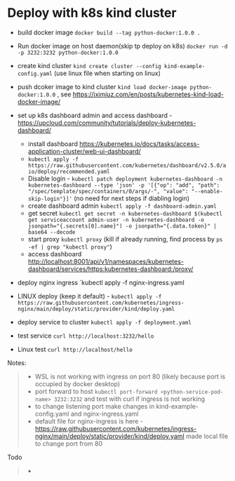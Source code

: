 # Deploy with k8s kind cluster

- build docker image `docker build --tag python-docker:1.0.0 .`
- Run docker image on host daemon(skip tp deploy on k8s) `docker run -d -p 3232:3232 python-docker:1.0.0` 

- create kind cluster `kind create cluster --config kind-example-config.yaml` (use linux file when starting on linux)

- push dcoker image to kind cluster `kind load docker-image python-docker:1.0.0`  , see <https://iximiuz.com/en/posts/kubernetes-kind-load-docker-image/>

- set up k8s dashboard admin and access dashboard - <https://upcloud.com/community/tutorials/deploy-kubernetes-dashboard/>

  - install dashboard <https://kubernetes.io/docs/tasks/access-application-cluster/web-ui-dashboard/>
  - `kubectl apply -f https://raw.githubusercontent.com/kubernetes/dashboard/v2.5.0/aio/deploy/recommended.yaml`
  - Disable login - `kubectl patch deployment kubernetes-dashboard -n kubernetes-dashboard --type 'json' -p '[{"op": "add", "path": "/spec/template/spec/containers/0/args/-", "value": "--enable-skip-login"}]'`
 (no need for next steps if diabling login)
  - create dashboard admin `kubectl apply -f dashboard-admin.yaml`
  - get secret `kubectl get secret -n kubernetes-dashboard $(kubectl get serviceaccount admin-user -n kubernetes-dashboard -o jsonpath="{.secrets[0].name}") -o jsonpath="{.data.token}" | base64 --decode`
  - start proxy `kubectl proxy`  (kill if already running, find process by `ps -ef | grep "kubectl proxy"`)
  - access dashboard <http://localhost:8001/api/v1/namespaces/kubernetes-dashboard/services/https:kubernetes-dashboard:/proxy/>

- deploy nginx ingress `kubectl apply -f nginx-ingress.yaml
- LINUX deploy (keep it default) - `kubectl apply -f https://raw.githubusercontent.com/kubernetes/ingress-nginx/main/deploy/static/provider/kind/deploy.yaml`

- deploy service to cluster `kubectl apply -f deployment.yaml`
- test service `curl http://localhost:3232/hello`
- Linux test `curl http://localhost/hello`

Notes:

> - WSL is not working with ingress on port 80 (likely because port is occupied by docker desktop)
> - port forward to host `kubectl port-forward <python-service-pod-name> 3232:3232` and test with curl if ingress is not working
> - to change listening port make changes in kind-example-config.yaml and nginx-ingress.yaml
> - default file for nginx-ingress is here - <https://raw.githubusercontent.com/kubernetes/ingress-nginx/main/deploy/static/provider/kind/deploy.yaml> made local file to change port from 80

Todo

> -
>